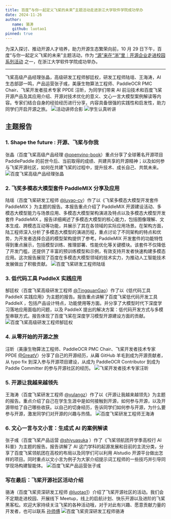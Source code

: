 ```yaml
---
title: 百度“与你一起定义飞桨的未来”主题活动走进浙江大学软件学院成功举办
date: 2024-11-26
author:
   name: 骆涛
   github: luotao1
pinned: true
---
```


<style>
figure {
   text-align: center;
}
figcaption {
   color: orange;
   border-bottom: 1px solid #d9d9d9;
   display: inline-block;
   color: #999;
   padding: 2px;
}
</style>

为深入探讨、推动开源人才培养，助力开源生态繁荣向前，10 月 29 日下午，百度“与你一起定义飞桨的未来”主题活动，作为 [“源”来在“浙”里｜开源企业走进校园系列活动](https://mp.weixin.qq.com/s/i05v5HunUogrn0de7SqivA) 之一，在浙江大学软件学院成功举办。

<!-- more -->

---

飞桨高级产品经理张晶，高级研发工程师郜廷权，研发工程师陆瑶、王海涛，AI 生态部邵一鸣，产品运营张子彧，美康生物算法工程师、PaddleOCR PMC Chair、飞桨开发者技术专家 PPDE 汪昕，为同学们带来 AI 前沿技术和百度飞桨开源产品及其应用介绍、开源对技术优化的意义、文心一言大模型案例解读等内容。专家们结合自身的经验经历进行分享，内容具备很强的实践性和启发性，助力同学们开启开源之旅。
![活动讲师合影](../images/zju-event/all.png)
![学生认真听讲](../images/zju-event/student.jpg)

## 主题报告

### 1. Shape the future : 开源、飞桨与你我

张晶（百度飞桨高级产品经理 [@openvino-book](https://github.com/openvino-book)）重点分享了全球著名开源项目 PaddlePaddle 的前世今后、当前取得的成绩、共建共享的开源精神；以及如何参与飞桨开源社区，如何在共建飞桨的过程中，提升技术、成长自己、共筑未来。
![百度飞桨高级产品经理张晶](../images/zju-event/zhangjing.jpg)

### 2. 飞奖多模态大模型套件 PaddleMIX 分享及应用

陆瑶（百度飞桨研发工程师 [@luyao-cv](https://github.com/luyao-cv)）作了以《飞桨多模态大模型开发套件 PaddleMIX 》为主题的报告。本报告重点介绍了 PaddleMIX 开源建设活动、多模态大模型能力与场景应用、多模态大模型架构演进及特点以及多模态大模型开发套件 PaddleMIX 。报告详细阐述了多模态大模型的核心能力，包括图像理解、文本生成、跨模态互动等功能，并展示了其在各领域的实际应用场景。在架构方面，陆工程师深入分析了多模态大模型的演进历程，重点讨论了不同架构的特点和优势，为开发者选择合适的模型架构提供了参考。PaddleMIX 开发套件的功能特性得到重点展示，包括模型训练、推理部署、性能优化等关键模块。该套件不仅降低了开发门槛，还提供了丰富的预训练模型和示例，有效支持开发者快速构建多模态应用。这次报告展现了百度在多模态大模型领域的技术实力，为推动人工智能技术发展做出了积极贡献。
![百度飞桨研发工程师陆瑶](../images/zju-event/luyao.jpg)

### 3. 低代码工具 PaddleX 实践应用

郜廷权（百度飞桨高级研发工程师 [@TingquanGao](https://github.com/TingquanGao)）作了以《低代码工具 PaddleX 实践应用》为主题的报告。报告重点讲解了百度飞桨低代码开发工具 PaddleX ，包括产品设计特点，功能使用等方面。并分享了大模型时代下深度学习落地应用面临的问题，以及 PaddleX 提出的解决方案：低代码开发方式与多模型串联方式。报告体现了百度飞桨在深度学习模型开源建设方面的贡献。
![百度飞桨高级研发工程师郜廷权](../images/zju-event/gaotingquan.jpg)

### 4. 从零开始的开源之旅

汪昕（美康生物算法工程师、PaddleOCR PMC Chair、飞桨开发者技术专家 PPDE [@GreatV](https://github.com/GreatV)）分享了自己的开源经历，从薅 GitHub 羊毛到成为开源贡献者，从 typo fix 到深入参与开源项目建设，从成为 PaddleOCR Contributor 到成为 Paddle Committer 的参与开源社区的经历。
![飞桨开发者技术专家汪昕](../images/zju-event/greatv.jpg)

### 5. 开源让我越来越领先

王海涛（百度飞桨研发工程师 [@yulangz](https://github.com/yulangz)）作了以《开源让我越来越领先》为主题的报告。重点介绍了自己在学生生涯中是如何接触到开源，如何参与开源，以及开源带给了自己哪些收获。以自己的切身经历，告诉同学们如何参与开源，为什么要参与开源，激发同学们对开源的兴趣与热情。
![百度飞桨研发工程师王海涛](../images/zju-event/wanghaitao.jpg)

### 6. 文心一言与文小言：生成式 AI 的案例解读

张子彧（百度飞桨产品运营 [@shiyuasuka](https://github.com/shiyuasuka) ）作了《飞桨领航团开学季高校行 AI 科普》为主题的报告。报告讲解了 AI 这门学科的起源发展和目前的主流分类，分享了百度飞桨领航团在高校的布局以及同学们可以利用 AIstudio 开源平台做出怎样的项目。同时重点以文小言为例子为大家介绍提示词工程师的一些技巧并引导同学现场构建智能体。
![百度飞桨产品运营张子彧](../images/zju-event/zhangziyu.jpg)

### 写在最后：飞桨开源社区活动介绍

骆涛（百度飞桨资深研发工程师 [@luotao1](https://github.com/luotao1)）介绍了飞桨开源社区的活动。我们会不定期走进校园、开展线下 Meetup，线上的启航计划、快乐开源以及进阶的飞桨黑客松。欢迎大家持续关注飞桨的各种活动哦，对于对此有兴趣、愿意贡献力量的开发者，也可以联系 [孙师傅](https://github.com/sunzhongkai588)
![百度飞桨资深研发工程师骆涛](../images/zju-event/luotao.jpg)
